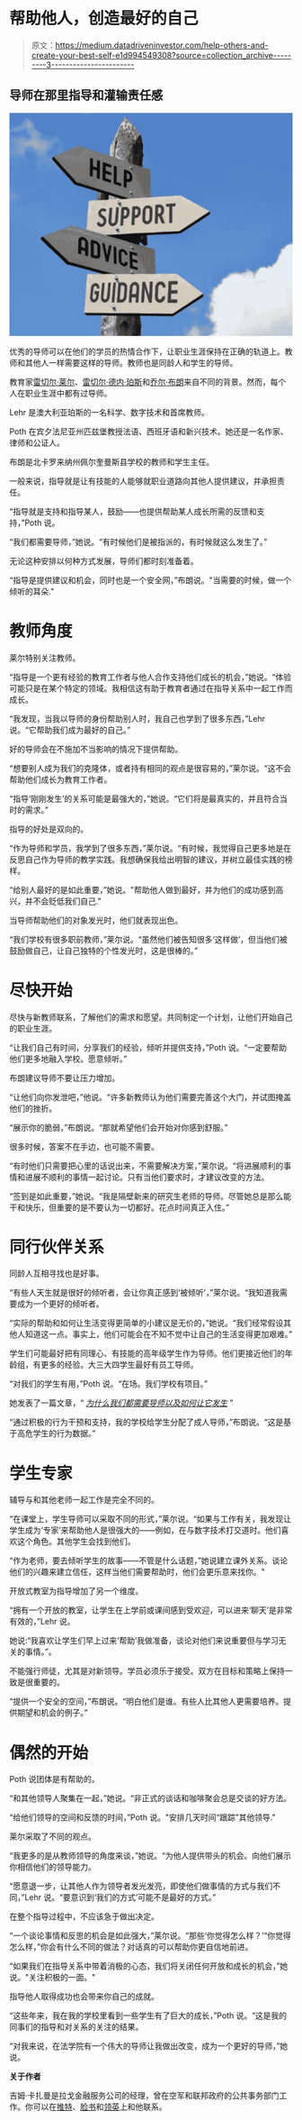 # 帮助他人，创造最好的自己

> 原文：<https://medium.datadriveninvestor.com/help-others-and-create-your-best-self-e1d994549308?source=collection_archive---------3----------------------->

## 导师在那里指导和灌输责任感

![](img/4a6a31e2aa658150c50274814501236d.png)

优秀的导师可以在他们的学员的热情合作下，让职业生涯保持在正确的轨道上。教师和其他人一样需要这样的导师。教师也是同龄人和学生的导师。

教育家[雷切尔·莱尔](https://twitter.com/rachaellehr)、[雷切尔·德内·珀斯](https://twitter.com/Rdene915)和[乔尔·布朗](https://twitter.com/Teach_Learn88)来自不同的背景。然而，每个人在职业生涯中都有过导师。

Lehr 是澳大利亚珀斯的一名科学、数字技术和首席教师。

Poth 在宾夕法尼亚州匹兹堡教授法语、西班牙语和新兴技术。她还是一名作家、律师和公证人。

布朗是北卡罗来纳州佩尔奎曼斯县学校的教师和学生主任。

一般来说，指导就是让有技能的人能够就职业道路向其他人提供建议，并承担责任。

“指导就是支持和指导某人，鼓励——也提供帮助某人成长所需的反馈和支持，”Poth 说。

“我们都需要导师，”她说。“有时候他们是被指派的，有时候就这么发生了。”

无论这种安排以何种方式发展，导师们都时刻准备着。

“指导是提供建议和机会，同时也是一个安全网，”布朗说。"当需要的时候，做一个倾听的耳朵."

# 教师角度

莱尔特别关注教师。

“指导是一个更有经验的教育工作者与他人合作支持他们成长的机会，”她说。“体验可能只是在某个特定的领域。我相信这有助于教育者通过在指导关系中一起工作而成长。

“我发现，当我以导师的身份帮助别人时，我自己也学到了很多东西，”Lehr 说。“它帮助我们成为最好的自己。”

好的导师会在不施加不当影响的情况下提供帮助。

“想要别人成为我们的克隆体，或者持有相同的观点是很容易的，”莱尔说。“这不会帮助他们成长为教育工作者。

“指导‘刚刚发生’的关系可能是最强大的，”她说。“它们将是最真实的，并且符合当时的需求。”

指导的好处是双向的。

“作为导师和学员，我学到了很多东西，”莱尔说。“有时候，我觉得自己更多地是在反思自己作为导师的教学实践。我想确保我给出明智的建议，并树立最佳实践的榜样。

“给别人最好的是如此重要，”她说。"帮助他人做到最好，并为他们的成功感到高兴，并不会贬低我们自己."

当导师帮助他们的对象发光时，他们就表现出色。

“我们学校有很多职前教师，”莱尔说。“虽然他们被告知很多‘这样做’，但当他们被鼓励做自己，让自己独特的个性发光时，这是很棒的。”

# 尽快开始

尽快与新教师联系，了解他们的需求和愿望。共同制定一个计划，让他们开始自己的职业生涯。

“让我们自己有时间，分享我们的经验，倾听并提供支持，”Poth 说。“一定要帮助他们更多地融入学校。愿意倾听。”

布朗建议导师不要让压力增加。

“让他们向你发泄吧，”他说。“许多新教师认为他们需要完善这个大门，并试图掩盖他们的挫折。

“展示你的脆弱，”布朗说。“那就希望他们会开始对你感到舒服。”

很多时候，答案不在手边，也可能不需要。

“有时他们只需要把心里的话说出来，不需要解决方案，”莱尔说。“将进展顺利的事情和进展不顺利的事情一起讨论。只有当他们要求时，才建议改变的方法。

“签到是如此重要，”她说。“我是隔壁新来的研究生老师的导师。尽管她总是那么能干和快乐，但重要的是不要认为一切都好。花点时间真正入住。”

# 同行伙伴关系

同龄人互相寻找也是好事。

“有些人天生就是很好的倾听者，会让你真正感到‘被倾听’，”莱尔说。“我知道我需要成为一个更好的倾听者。

“实际的帮助和如何让生活变得更简单的小建议是无价的，”她说。“我们经常假设其他人知道这一点。事实上，他们可能会在不知不觉中让自己的生活变得更加艰难。”

学生们可能最好把有同理心、有技能的高年级学生作为导师。他们更接近他们的年龄组，有更多的经验。大三大四学生最好有员工导师。

“对我们的学生有用，”Poth 说。“在场。我们学校有项目。”

她发表了一篇文章，“ [*为什么我们都需要导师以及如何让它发生*](http://www.gettingsmart.com/2018/02/why-we-all-need-mentors-and-how-to-make-it-happen/) ”

“通过积极的行为干预和支持，我的学校给学生分配了成人导师，”布朗说。“这是基于高危学生的行为数据。”

# 学生专家

辅导与和其他老师一起工作是完全不同的。

“在课堂上，学生导师可以采取不同的形式，”莱尔说。“如果与工作有关，我发现让学生成为‘专家’来帮助他人是很强大的——例如，在与数字技术打交道时。他们喜欢这个角色。其他学生会找到他们。

“作为老师，要去倾听学生的故事——不管是什么话题，”她说建立课外关系。谈论他们的兴趣来建立信任，这样当他们需要帮助时，他们会更乐意来找你。"

开放式教室为指导增加了另一个维度。

“拥有一个开放的教室，让学生在上学前或课间感到受欢迎，可以进来‘聊天’是非常有效的，”Lehr 说。

她说:“我喜欢让学生们早上过来‘帮助’我做准备，谈论对他们来说重要但与学习无关的事情。”。

不能强行师徒，尤其是对新领导。学员必须乐于接受。双方在目标和策略上保持一致是很重要的。

“提供一个安全的空间，”布朗说。“明白他们是谁。有些人比其他人更需要培养。提供期望和机会的例子。”

# 偶然的开始

Poth 说团体是有帮助的。

“和其他领导人聚集在一起，”她说。“非正式的谈话和咖啡聚会总是交谈的好方法。

“给他们领导的空间和反馈的时间，”Poth 说。"安排几天时间“跟踪”其他领导."

莱尔采取了不同的观点。

“我更多的是从教师领导的角度来谈，”她说。“为他人提供带头的机会。向他们展示你相信他们的领导能力。

“愿意退一步，让其他人作为领导者发光发亮，即使他们做事情的方式与我们不同，”Lehr 说。“要意识到‘我们的方式’可能不是最好的方式。”

在整个指导过程中，不应该急于做出决定。

“一个谈论事情和反思的机会是如此强大，”莱尔说。“那些‘你觉得怎么样？’“你觉得怎么样，”你会有什么不同的做法？对话真的可以帮助你更自信地前进。

“如果我们在指导关系中带着消极的心态，我们将关闭任何开放和成长的机会，”她说。"关注积极的一面。"

指导他人取得成功也会带来你自己的成就。

“这些年来，我在我的学校里看到一些学生有了巨大的成长，”Poth 说。“这是我的同事们的指导和对关系的关注的结果。

“对我来说，在法学院有一个伟大的导师让我做出改变，成为一个更好的导师，”她说。

**关于作者**

吉姆·卡扎曼是拉戈金融服务公司的经理，曾在空军和联邦政府的公共事务部门工作。你可以在[推特](https://twitter.com/JKatzaman)、[脸书](https://www.facebook.com/jim.katzaman)和[领英](https://www.linkedin.com/in/jim-katzaman-33641b21/)上和他联系。